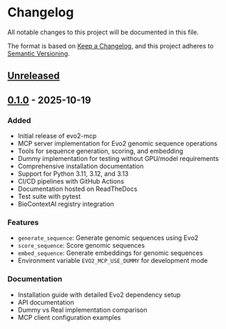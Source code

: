 # Changelog

All notable changes to this project will be documented in this file.

The format is based on [Keep a Changelog](https://keepachangelog.com/en/1.0.0/),
and this project adheres to [Semantic Versioning](https://semver.org/spec/v2.0.0.html).

## [Unreleased]

## [0.1.0] - 2025-10-19

### Added
- Initial release of evo2-mcp
- MCP server implementation for Evo2 genomic sequence operations
- Tools for sequence generation, scoring, and embedding
- Dummy implementation for testing without GPU/model requirements
- Comprehensive installation documentation
- Support for Python 3.11, 3.12, and 3.13
- CI/CD pipelines with GitHub Actions
- Documentation hosted on ReadTheDocs
- Test suite with pytest
- BioContextAI registry integration

### Features
- `generate_sequence`: Generate genomic sequences using Evo2
- `score_sequence`: Score genomic sequences
- `embed_sequence`: Generate embeddings for genomic sequences
- Environment variable `EVO2_MCP_USE_DUMMY` for development mode

### Documentation
- Installation guide with detailed Evo2 dependency setup
- API documentation
- Dummy vs Real implementation comparison
- MCP client configuration examples

[Unreleased]: https://github.com/not-a-feature/evo2-mcp/compare/v0.1.0...HEAD
[0.1.0]: https://github.com/not-a-feature/evo2-mcp/releases/tag/v0.1.0
